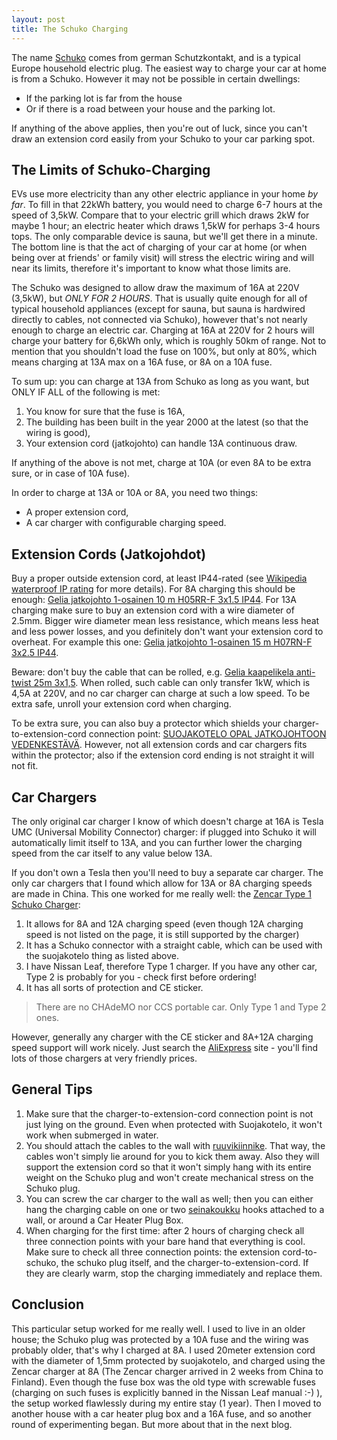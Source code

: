 ```yaml
---
layout: post
title: The Schuko Charging
---
```


The name [Schuko](https://en.wikipedia.org/wiki/Schuko) comes from german Schutzkontakt, and is a typical Europe household electric
plug. The easiest way to charge your car at home is from a Schuko. However it may not be possible
in certain dwellings:

* If the parking lot is far from the house
* Or if there is a road between your house and the parking lot.

If anything of the above applies, then you're out of luck, since you can't draw an extension cord easily from your Schuko
to your car parking spot.

## The Limits of Schuko-Charging

EVs use more electricity than any other electric appliance in your home *by far*. To fill in that 22kWh battery,
you would need to charge 6-7 hours at the speed of 3,5kW. Compare that to your electric grill which draws 2kW for maybe 1 hour;
an electric heater which draws 1,5kW for perhaps 3-4 hours tops. The only comparable device is sauna, but we'll get there in a minute.
The bottom line is that the act of charging of your car at home (or when being over at friends' or family visit) will stress the
electric wiring and will near its limits, therefore it's important to know what those limits are.

The Schuko was designed to allow draw the maximum of 16A at 220V (3,5kW), but *ONLY FOR 2 HOURS*. That is usually quite enough for all
of typical household appliances (except for sauna, but sauna is hardwired directly to cables, not connected via Schuko),
however that's not nearly enough to charge an electric car. Charging at 16A at 220V for 2 hours will charge your
battery for 6,6kWh only, which is roughly 50km of range. Not to mention that you shouldn't load the fuse on 100%,
but only at 80%, which means charging at 13A max on a 16A fuse, or 8A on a 10A fuse.

To sum up: you can charge at 13A from Schuko as long as you want, but ONLY IF ALL of the following is met:

1. You know for sure that the fuse is 16A,
2. The building has been built in the year 2000 at the latest (so that the wiring is good),
3. Your extension cord (jatkojohto) can handle 13A continuous draw.

If anything of the above is not met, charge at 10A (or even 8A to be extra sure, or in case of 10A fuse).

In order to charge at 13A or 10A or 8A, you need two things:

* A proper extension cord,
* A car charger with configurable charging speed.

## Extension Cords (Jatkojohdot)

Buy a proper outside extension cord, at least IP44-rated (see [Wikipedia waterproof IP rating](https://en.wikipedia.org/wiki/IP_Code)
for more details). For 8A charging this should be enough:
[Gelia jatkojohto 1-osainen 10 m H05RR-F 3x1.5 IP44](https://www.kodinterra.fi/fi/terra/gelia-jatkojohto-1-osainen-10-m-h05rr-f-3x15-ip44-punainen).
For 13A charging make sure to buy an extension cord with a wire diameter of 2.5mm. Bigger wire diameter mean
less resistance, which means less heat and less power losses, and you definitely don't want your extension cord to overheat.
For example this one: [Gelia jatkojohto 1-osainen 15 m H07RN-F 3x2.5 IP44](https://www.kodinterra.fi/fi/terra/gelia-jatkojohto-1-osainen-15-m-h07rn-f-3x25-ip44).

Beware: don't buy the cable that can be rolled, e.g. [Gelia kaapelikela anti-twist 25m 3x1,5](https://www.kodinterra.fi/fi/terra/gelia-kaapelikela-anti-twist-25m-3x15).
When rolled, such cable can only transfer 1kW, which is 4,5A at 220V, and no car charger can charge at such a low speed.
To be extra safe, unroll your extension cord when charging.

To be extra sure, you can also buy a protector which shields your charger-to-extension-cord connection point:
[SUOJAKOTELO OPAL JATKOJOHTOON VEDENKESTÄVÄ](https://www.k-rauta.fi/rautakauppa/s%C3%A4hk%C3%B6--valaistus-ja-turvallisuus/sahkotarvikkeet/jatkojohdot-ja-kelat/suojakotelo-opal-jatkojohtoon-vedenkest%C3%A4v%C3%A4-5306926).
However, not all extension cords and car chargers fits within the protector; also if the extension cord ending is not straight it will not fit.

## Car Chargers

The only original car charger I know of which doesn't charge at 16A is Tesla UMC (Universal Mobility Connector) charger:
if plugged into Schuko it will automatically limit itself to 13A, and you can further lower the charging speed from the car itself to any value below 13A.

If you don't own a Tesla then you'll need to buy a separate car charger. The only car chargers that I found which allow for 13A or 8A
charging speeds are made in China. This one worked for me really well: the [Zencar Type 1 Schuko Charger](https://www.aliexpress.com/item/32807932284.html):

1. It allows for 8A and 12A charging speed (even though 12A charging speed is not listed on the page, it is still supported by the charger)
2. It has a Schuko connector with a straight cable, which can be used with the suojakotelo thing as listed above.
3. I have Nissan Leaf, therefore Type 1 charger. If you have any other car, Type 2 is probably for you - check first before ordering!
4. It has all sorts of protection and CE sticker.

> There are no CHAdeMO nor CCS portable car. Only Type 1 and Type 2 ones.

However, generally any charger with the CE sticker and 8A+12A charging speed support will work nicely. Just search the [AliExpress](https://www.aliexpress.com)
site - you'll find lots of those chargers at very friendly prices.

## General Tips

1. Make sure that the charger-to-extension-cord connection point is not just lying on the ground.
   Even when protected with Suojakotelo, it won't work when submerged in water.
2. You should attach the cables to the wall with [ruuvikiinnike](https://www.k-rauta.fi/rautakauppa/ruuvikiinnike-thorsman-tcs-c3-10-14-v-100kpl). That way,
  the cables won't simply lie around for you to kick them away. Also they will support the extension cord so that it won't simply hang with its entire weight on the Schuko
  plug and won't create mechanical stress on the Schuko plug.
3. You can screw the car charger to the wall as well; then you can either hang the charging cable on one or two [seinakoukku](https://www.biltema.fi/tyokalut/tyokalujen-sailyttaminen/tyokalupitimet/seinakoukku-2000023075)
   hooks attached to a wall, or around a Car Heater Plug Box.
4. When charging for the first time: after 2 hours of charging check all three connection points with your bare hand that everything is cool.
   Make sure to check all three connection points: the extension cord-to-schuko, the schuko plug itself, and the charger-to-extension-cord.
   If they are clearly warm, stop the charging immediately and replace them.

## Conclusion

This particular setup worked for me really well. I used to live in an older house; the Schuko plug was protected by a 10A fuse and the wiring was
probably older, that's why I charged at 8A. I used 20meter extension cord with the diameter of 1,5mm protected by suojakotelo, and charged using the Zencar
charger at 8A (The Zencar charger arrived in 2 weeks from China to Finland). Even though the fuse box was the old type with
screwable fuses (charging on such fuses is explicitly banned in the Nissan Leaf manual :-) ), the setup worked flawlessly during my entire stay (1 year).
Then I moved to another house with a car heater plug box and a 16A fuse, and so another round of experimenting began.
But more about that in the next blog.

